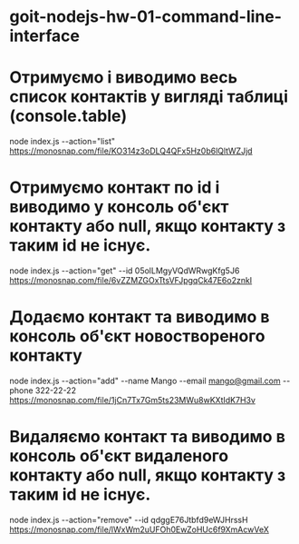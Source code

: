 # goit-nodejs-hw-01-command-line-interface

# Отримуємо і виводимо весь список контактів у вигляді таблиці (console.table)
node index.js --action="list"
https://monosnap.com/file/KO314z3oDLQ4QFx5Hz0b6lQltWZJjd

# Отримуємо контакт по id і виводимо у консоль об'єкт контакту або null, якщо контакту з таким id не існує.
node index.js --action="get" --id 05olLMgyVQdWRwgKfg5J6
https://monosnap.com/file/6vZZMZGOxTtsVFJpgqCk47E6o2znkI
# Додаємо контакт та виводимо в консоль об'єкт новоствореного контакту
node index.js --action="add" --name Mango --email mango@gmail.com --phone 322-22-22
https://monosnap.com/file/1jCn7Tx7Gm5ts23MWu8wKXtIdK7H3v
# Видаляємо контакт та виводимо в консоль об'єкт видаленого контакту або null, якщо контакту з таким id не існує.
node index.js --action="remove" --id qdggE76Jtbfd9eWJHrssH 
https://monosnap.com/file/lWxWm2uUFOh0EwZoHUc6f9XmAcwVeX

